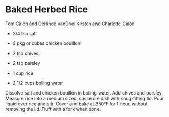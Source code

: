 # Baked Herbed Rice

Tom Calon and Gerlinde VanDriel
Kirsten and Charlotte Calon

- 3/4 tsp salt
- 3 pkg or cubes chicken bouillon
- 2 tsp chives

- 2 tsp parsley
- 1 cup rice
- 2 1/2 cups boiling water

Dissolve salt and chicken bouillon in boiling water. Add chives and parsley. Measure rice into a medium sized, casserole dish with snug-fitting lid. Pour liquid over rice and stir. Cover and bake at 350°F for 1 hour, without removing the lid. Fluff with a fork when done.